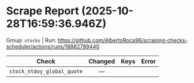 # Scrape Report (2025-10-28T16:59:36.946Z)

Group: `stocks`  |  Run: https://github.com/AlbertoRoca96/scraping-checks-scheduler/actions/runs/18882789440

| Check | Changed | Keys | Error |
|---|:---:|:--|:--|
| `stock_ntdoy_global_quote` | — |  |  |
